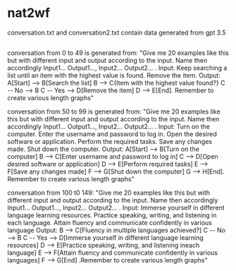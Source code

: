 # nat2wf

conversation.txt and conversation2.txt contain data generated from gpt 3.5

##
conversation from 0 to 49 is generated from: 
 "Give me 20 examples like this but with different input and output according to the input. Name then accordingly Input1... Output1..., Input2... Output2... . Input: Keep searching a list until an item with the highest value is found. Remove the item. Output: A[Start] --> B[Search the list] B --> C{Item with the highest value found?} C -- No --> B C -- Yes --> D[Remove the item] D --> E[End]. Remember to create various length graphs"

 conversation from 50 to 99 is generated from:
  "Give me 20 examples like this but with different input and output according to the input. Name then accordingly Input1... Output1..., Input2... Output2... . Input: Turn on the computer.
Enter the username and password to log in.
Open the desired software or application.
Perform the required tasks.
Save any changes made.
Shut down the computer. Output: A[Start] --> B[Turn on the computer]
B --> C[Enter username and password to log in]
C --> D[Open desired software or application]
D --> E[Perform required tasks]
E --> F[Save any changes made]
F --> G[Shut down the computer]
G --> H[End]. Remember to create various length graphs"

conversation from 100 t0 149:
  "Give me 20 examples like this but with different input and output according to the input. Name then accordingly Input1... Output1..., Input2... Output2... . Input: Immerse yourself in different language learning
resources.
Practice speaking, writing, and listening in each
language.
Attain fluency and communicate confidently in
various language Output: B --> C[Fluency in multiple languages achieved?]
C -- No --> B
C -- Yes --> D[Immerse yourself in different language learning resources]
D --> E[Practice speaking, writing, and listening ineach language]
E --> F[Attain fluency and communicate confidently in various languages]
F --> G[End] .Remember to create various length graphs"

